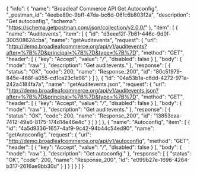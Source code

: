 {
  "info": {
    "name": "Broadleaf Commerce API Get Autoconfig",
    "_postman_id": "4eebe89c-9bff-47da-bc6d-06fc6b803f2a",
    "description": "Get autoconfig.",
    "schema": "https://schema.getpostman.com/json/collection/v2.0.0/"
  },
  "item": [
    {
      "name": "Auditevents",
      "item": [
        {
          "id": "d3eee12f-7b61-446c-9d0f-300508624cba",
          "name": "getAuditevents",
          "request": {
            "url": "http://demo.broadleafcommerce.org/api/v1/auditevents?after=%7B%7D&principal=%7B%7D&type=%7B%7D",
            "method": "GET",
            "header": [
              {
                "key": "Accept",
                "value": "*/*",
                "disabled": false
              }
            ],
            "body": {
              "mode": "raw"
            },
            "description": "Get auditevents."
          },
          "response": [
            {
              "status": "OK",
              "code": 200,
              "name": "Response_200",
              "id": "80c51979-845e-468f-a055-cd1ca23c1e98"
            }
          ]
        },
        {
          "id": "04a53b1a-c6dd-4272-971a-242a4184fa7a",
          "name": "getAuditevents.json",
          "request": {
            "url": "http://demo.broadleafcommerce.org/api/v1/auditevents.json?after=%7B%7D&principal=%7B%7D&type=%7B%7D",
            "method": "GET",
            "header": [
              {
                "key": "Accept",
                "value": "*/*",
                "disabled": false
              }
            ],
            "body": {
              "mode": "raw"
            },
            "description": "Get auditevents."
          },
          "response": [
            {
              "status": "OK",
              "code": 200,
              "name": "Response_200",
              "id": "13853eaa-7412-49a6-8175-174d14e46e4c"
            }
          ]
        }
      ]
    },
    {
      "name": "Autoconfig",
      "item": [
        {
          "id": "4a5d9336-1657-4af9-9c42-94b44c54ed90",
          "name": "getAutoconfig",
          "request": {
            "url": "http://demo.broadleafcommerce.org/api/v1/autoconfig",
            "method": "GET",
            "header": [
              {
                "key": "Accept",
                "value": "*/*",
                "disabled": false
              }
            ],
            "body": {
              "mode": "raw"
            },
            "description": "Get autoconfig."
          },
          "response": [
            {
              "status": "OK",
              "code": 200,
              "name": "Response_200",
              "id": "e099b27e-1696-4264-b317-2616ae9bb30d"
            }
          ]
        }
      ]
    }
  ]
}